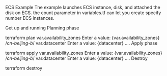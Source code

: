 ECS Example
The example launches ECS instance, disk, and attached the disk on ECS. the count parameter in variables.tf can let you create specify number ECS instances.

Get up and running
Planning phase

  terraform plan 
  	var.availability_zones
  		Enter a value: {var.availability_zones}  /*cn-beijing-b*/
  	var.datacenter
  		Enter a value: {datacenter}
  	....
Apply phase

  terraform apply 
      var.availability_zones
  		Enter a value: {var.availability_zones}  /*cn-beijing-b*/
  	var.datacenter
  		Enter a value: {datacenter}
  	....
Destroy

  terraform destroy
